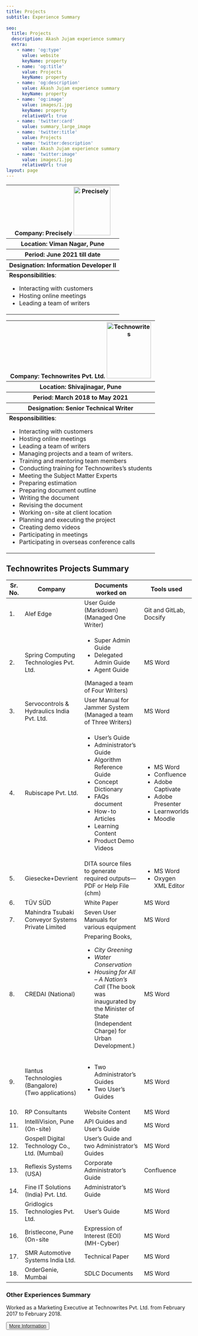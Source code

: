```yaml
---
title: Projects
subtitle: Experience Summary
   
seo:
  title: Projects
  description: Akash Jujam experience summary
  extra:
    - name: 'og:type'
      value: website
      keyName: property
    - name: 'og:title'
      value: Projects
      keyName: property
    - name: 'og:description'
      value: Akash Jujam experience summary
      keyName: property
    - name: 'og:image'
      value: images/1.jpg
      keyName: property
      relativeUrl: true
    - name: 'twitter:card'
      value: summary_large_image
    - name: 'twitter:title'
      value: Projects
    - name: 'twitter:description'
      value: Akash Jujam experience summary
    - name: 'twitter:image'
      value: images/1.jpg
      relativeUrl: true
layout: page
---
```

<div class="responsive-table">
<table>
  <thead>
      <tr><th>Company: Precisely <a href="https://www.precisely.com" target="_blank">
<img src="https://www.cloudera.com/content/dam/www/marketing/images/logos/partner-solutions/precisely-logo.png" alt="Precisely" width="100" height="132">
</a> </th></tr>
      <tr><th>Location: Viman Nagar, Pune</th> </tr>
      <tr><th>Period: June 2021 till date</th></tr>
      <tr><th>Designation: Information Developer II</th></tr>
      </thead>
     <tbody>
  <td style="white-space:nowrap"><b>Responsibilities</b>:<ul>
  <li>Interacting with customers</li>
  <li>Hosting online meetings</li>
  <li>Leading a team of writers</li>
 </ul></td> </tbody> 
      </table></div>
<div class="responsive-table">    
<table>
   <thead>
      <tr><th>Company: Technowrites Pvt. Ltd. <a href="https://www.technowrites.com" target="_blank">
<img src="https://technowrites.com/wp-content/uploads/2020/11/cropped-Logo-Final.png" alt="Technowrites" width="120" height="152">
</a> </th></tr>
      <tr><th>Location: Shivajinagar, Pune</th> </tr>
      <tr><th>Period: March 2018 to May 2021</th></tr>
      <tr><th>Designation: Senior Technical Writer</th></tr>
    </thead>
  <tbody>
  <td style="white-space:nowrap"><b>Responsibilities</b>:<ul>
  <li>Interacting with customers</li>
  <li>Hosting online meetings</li>
  <li>Leading a team of writers</li>
  <li>Managing projects and a team of writers.</li>
  <li>Training and mentoring team members</li>
  <li>Conducting training for Technowrites’s students</li>
 <li> Meeting the Subject Matter Experts</li>
 <li> Preparing estimation</li>
 <li> Preparing document outline</li>
 <li> Writing the document</li>
 <li> Revising the document</li>
 <li> Working on-site at client location</li>
 <li> Planning and executing the project</li>
 <li> Creating demo videos</li>
 <li> Participating in meetings</li>
 <li> Participating in overseas conference calls</li>
 </ul></td> </tbody>
 </table></div>

## Technowrites Projects Summary

<div class="responsive-table">
  <table>
   <thead>
     <tr>
      <th>Sr. No.</th>
      <th>Company</th>
      <th>Documents worked on</th>
      <th> Tools used </th>
     </tr>
    </thead>
  <tbody>
   <tr>
   <td> 1. </td>
   <td> Alef Edge </td>
   <td> User Guide (Markdown)<br> (Managed One Writer)</td>
   <td>Git and GitLab, Docsify</td></tr>
   <tr>
   <td> 2. </td>
   <td> Spring Computing Technologies Pvt. Ltd. </td>
   <td><ul><li>Super Admin Guide</li>
   <li>Delegated Admin Guide</li>
   <li>Agent Guide</li></ul>(Managed a team of Four Writers)
   </td>
   <td>MS Word</td></tr>
   <tr>
   <td> 3. </td>
   <td> Servocontrols & Hydraulics India Pvt. Ltd. </td>
   <td>User Manual for Jammer System <br> (Managed a team of Three Writers)
   </td>
   <td>MS Word</td></tr>
   <tr>
   <td> 4. </td>
   <td> Rubiscape Pvt. Ltd.</td>
   <td><ul><li>User’s Guide</li>
   <li>Administrator’s Guide</li>
   <li>Algorithm Reference Guide</li>
   <li>Concept Dictionary </li>
   <li>FAQs document </li>
   <li>How-to Articles </li>
   <li>Learning Content </li>
   <li>Product Demo Videos</li></ul>
   </td>
    <td><ul> <li>MS Word</li>
   <li>Confluence </li>
   <li>Adobe Captivate </li>
   <li>Adobe Presenter </li>
   <li>Learnworlds</li>
   <li>Moodle</li></ul>
    </td></tr>
   <tr>
    <td> 5. </td>
    <td> Giesecke+Devrient </td>
    <td>DITA source files to generate required outputs— PDF or Help File (chm)
   </td>
    <td><ul><li>MS Word</li>
   <li>Oxygen XML Editor</li></ul></td></tr>
   <tr>
   <td> 6. </td>
   <td> TÜV SÜD </td>
   <td>White Paper
   </td>
   <td>MS Word</td></tr>
   <tr>
   <td> 7. </td>
   <td> Mahindra Tsubaki Conveyor Systems Private Limited </td>
   <td>Seven User Manuals for various equipment
   </td>
   <td>MS Word</td></tr>
   <tr>
   <td> 8. </td>
   <td> CREDAI (National) </td>
   <td>Preparing Books,<br>
   <ul><li><i>City Greening </i></li>
   <li><i>Water Conservation </i></li>
   <li><i>Housing for All – A Nation’s Call</i> (The book was inaugurated by the Minister of State (Independent Charge) for Urban Development.)</li> 
   </ul>
   </td>
   <td>MS Word</td></tr>
   <tr>
    <td> 9. </td>
    <td> Ilantus Technologies (Bangalore) <br>(Two applications) </td>
    <td><ul><li>Two Administrator’s Guides</li>
   <li>Two User’s Guides</li></ul>
   </td>
    <td>MS Word</td></tr>
    <tr>
    <td> 10. </td>
    <td> RP Consultants </td>
    <td> Website Content</td>
    <td>MS Word</td></tr>
    <tr>
    <td> 11. </td>
    <td> IntelliVision, Pune (On-site) </td>
    <td> API Guides and User’s Guide</td>
    <td>MS Word</td></tr>
    <tr>
    <td> 12. </td>
    <td> Gospell Digital Technology Co., Ltd. (Mumbai) </td>
    <td> User’s Guide and two Administrator’s Guides</td>
    <td>MS Word</td></tr>
    <tr>
    <td> 13. </td>
    <td> Reflexis Systems (USA) </td>
    <td> Corporate Administrator’s Guide</td>
    <td>Confluence</td></tr>
    <tr>
    <td> 14. </td>
    <td> Fine IT Solutions (India) Pvt. Ltd. </td>
    <td> Administrator’s Guide</td>
    <td>MS Word</td></tr>
    <tr>
    <td> 15. </td>
    <td> Gridlogics Technologies Pvt. Ltd. </td>
    <td>User’s Guide</td>
    <td>MS Word</td></tr>
    <tr>
    <td> 16. </td>
    <td> Bristlecone, Pune (On-site </td>
    <td> Expression of Interest (EOI) (MH-Cyber)</td>
    <td>MS Word</td></tr>
    <tr>
    <td> 17. </td>
    <td> SMR Automotive Systems India Ltd. </td>
    <td> Technical Paper</td>
    <td>MS Word</td></tr>
    <tr>
    <td> 18. </td>
    <td> OrderGenie, Mumbai </td>
    <td> SDLC Documents</td>
    <td>MS Word</td></tr></tbody>
 </table></div>

### Other Experiences Summary
Worked as a Marketing Executive at Technowrites Pvt. Ltd. from February 2017 to February 2018.

<button class="button"><a href= "/more-information">More Information</a></button>
